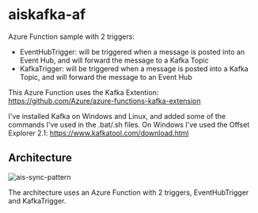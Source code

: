 # aiskafka-af

Azure Function sample with 2 triggers:
- EventHubTrigger: will be triggered when a message is posted into an Event Hub, and will forward the message to a Kafka Topic
- KafkaTrigger: will be triggered when a message is posted into a Kafka Topic, and will forward the message to an Event Hub

This Azure Function uses the Kafka Extention: https://github.com/Azure/azure-functions-kafka-extension

I've installed Kafka on Windows and Linux, and added some of the commands I've used in the .bat/.sh files.
On Windows I've used the Offset Explorer 2.1: https://www.kafkatool.com/download.html

## Architecture
![ais-sync-pattern](docs/images/arch2.png)

The architecture uses an Azure Function with 2 triggers, EventHubTrigger and KafkaTrigger. 
